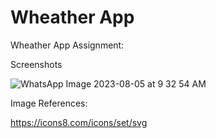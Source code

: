 
# Wheather App

Wheather App Assignment:

Screenshots

![WhatsApp Image 2023-08-05 at 9 32 54 AM](https://github.com/kasim121/wheather_application/assets/53419295/94d14f2f-79c1-4d1c-af95-12a9dbc731c9)



Image References:

https://icons8.com/icons/set/svg
